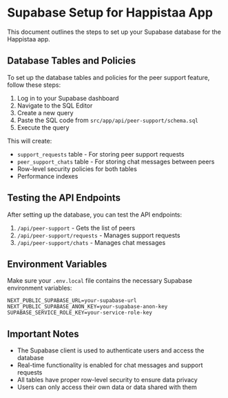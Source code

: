 # Supabase Setup for Happistaa App

This document outlines the steps to set up your Supabase database for the Happistaa app.

## Database Tables and Policies

To set up the database tables and policies for the peer support feature, follow these steps:

1. Log in to your Supabase dashboard
2. Navigate to the SQL Editor
3. Create a new query
4. Paste the SQL code from `src/app/api/peer-support/schema.sql`
5. Execute the query

This will create:
- `support_requests` table - For storing peer support requests
- `peer_support_chats` table - For storing chat messages between peers
- Row-level security policies for both tables
- Performance indexes

## Testing the API Endpoints

After setting up the database, you can test the API endpoints:

1. `/api/peer-support` - Gets the list of peers
2. `/api/peer-support/requests` - Manages support requests
3. `/api/peer-support/chats` - Manages chat messages

## Environment Variables

Make sure your `.env.local` file contains the necessary Supabase environment variables:

```
NEXT_PUBLIC_SUPABASE_URL=your-supabase-url
NEXT_PUBLIC_SUPABASE_ANON_KEY=your-supabase-anon-key
SUPABASE_SERVICE_ROLE_KEY=your-service-role-key
```

## Important Notes

- The Supabase client is used to authenticate users and access the database
- Real-time functionality is enabled for chat messages and support requests
- All tables have proper row-level security to ensure data privacy
- Users can only access their own data or data shared with them 
